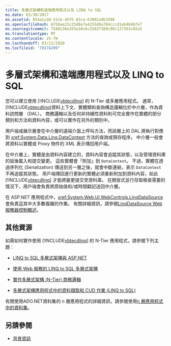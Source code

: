 ```yaml
---
title: 多層式架構和遠端應用程式以及 LINQ to SQL
ms.date: 03/30/2017
ms.assetid: 854a1cdd-53cb-45f5-83ca-63962a9b3598
ms.openlocfilehash: 6758ae23c25d8e7a4255d0a784cccd1eb404bfe7
ms.sourcegitcommit: 7588136e355e10cbc2582f389c90c127363c02a5
ms.translationtype: MT
ms.contentlocale: zh-TW
ms.lasthandoff: 03/12/2020
ms.locfileid: "79174299"
---
```

# <a name="n-tier-and-remote-applications-with-linq-to-sql"></a>多層式架構和遠端應用程式以及 LINQ to SQL
您可以建立使用 [!INCLUDE[vbtecdlinq](../../../../../../includes/vbtecdlinq-md.md)] 的 N-Tier 或多層應用程式。 通常，[!INCLUDE[vbtecdlinq](../../../../../../includes/vbtecdlinq-md.md)]資料上下文、實體類和查詢構造邏輯位於中介層，作為資料訪問層 （DAL）。 商務邏輯以及任何非持續性資料則可完全實作在實體的部分類別和方法和資料內容，或可以實作在另外的類別中。

 用戶端或展示層會在中介層的遠端介面上呼叫方法，而該層上的 DAL 將執行對應到 <xref:System.Data.Linq.DataContext> 方法的查詢或預存程序。 中介層一般會將資料以實體或 Proxy 物件的 XML 表示傳回用戶端。

 在中介層上，實體是由資料內容建立的，資料內容會追蹤其狀態，以及管理資料庫的延後載入和提交變更。 這些實體會「附加」到 `DataContext`。 不過，實體在透過序列化 (Serialization) 傳送到另一層之後，就會中斷連結，表示 `DataContext` 不再追蹤其狀態。 用戶端傳回進行更新的實體必須重新附加到資料內容，如此 [!INCLUDE[vbtecdlinq](../../../../../../includes/vbtecdlinq-md.md)] 才能將變更提交至資料庫。 在開放式並行存取檢查需要的情況下，用戶端會負責將原始值和/或時間戳記送回中介層。

 在 ASP.NET 應用程式中，<xref:System.Web.UI.WebControls.LinqDataSource> 會負責這其中大多數複雜的作業。 有關詳細資訊，請參閱[LinqDataSource Web 服務器控制概述](https://docs.microsoft.com/previous-versions/aspnet/bb547113(v=vs.100))。

## <a name="additional-resources"></a>其他資源
 如需如何實作使用 [!INCLUDE[vbtecdlinq](../../../../../../includes/vbtecdlinq-md.md)] 的 N-Tier 應用程式，請參閱下列主題：

- [LINQ to SQL 多層式架構與 ASP.NET](linq-to-sql-n-tier-with-aspnet.md)

- [使用 Web 服務的 LINQ to SQL 多層式架構](linq-to-sql-n-tier-with-web-services.md)

- [實作多層式架構 (N-Tier) 商務邏輯](implementing-business-logic-linq-to-sql.md)

- [多層式架構應用程式中的資料擷取和 CUD 作業 (LINQ to SQL)](data-retrieval-and-cud-operations-in-n-tier-applications.md)

 有關使用ADO.NET資料集的 n 層應用程式的詳細資訊，請參閱使用[n 層應用程式中的資料集](/visualstudio/data-tools/work-with-datasets-in-n-tier-applications)。

## <a name="see-also"></a>另請參閱

- [背景資訊](background-information.md)
